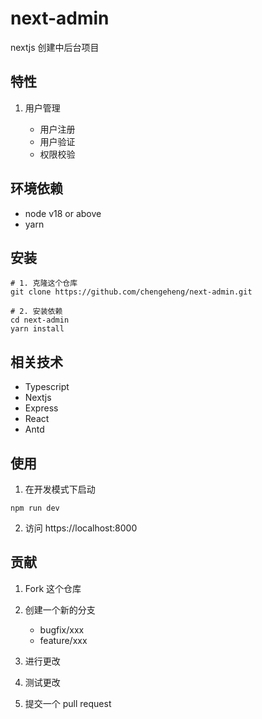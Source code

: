 # next-admin

nextjs 创建中后台项目

## 特性

1. 用户管理

   - 用户注册
   - 用户验证
   - 权限校验

## 环境依赖

- node v18 or above
- yarn

## 安装

```shell
# 1. 克隆这个仓库
git clone https://github.com/chengeheng/next-admin.git

# 2. 安装依赖
cd next-admin
yarn install
```

## 相关技术

- Typescript
- Nextjs
- Express
- React
- Antd

## 使用

1. 在开发模式下启动

```shell
npm run dev
```

2. 访问 https://localhost:8000

## 贡献

1. Fork 这个仓库
2. 创建一个新的分支

   - bugfix/xxx
   - feature/xxx

3. 进行更改
4. 测试更改
5. 提交一个 pull request
